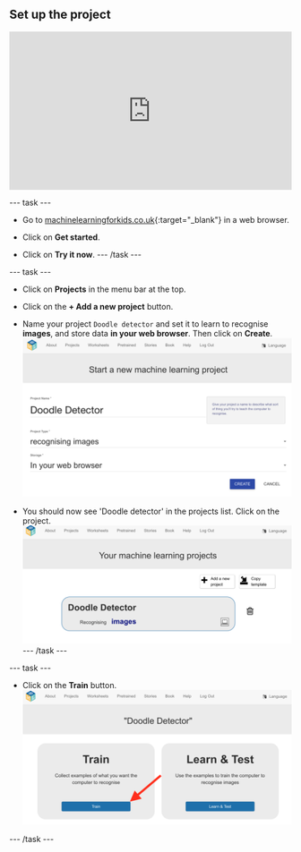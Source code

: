 ## Set up the project

<html>
  <div style="position: relative; overflow: hidden; padding-top: 56.25%;">
    <iframe style="position: absolute; top: 0; left: 0; right: 0; width: 100%; height: 100%; border: none;" src="https://www.youtube.com/embed/uH_30gKOLN8?rel=0&cc_load_policy=1" allowfullscreen allow="accelerometer; autoplay; clipboard-write; encrypted-media; gyroscope; picture-in-picture; web-share"></iframe>
  </div>
</html>


--- task ---
+ Go to [machinelearningforkids.co.uk](https://machinelearningforkids.co.uk/){:target="_blank"} in a web browser. 

+ Click on **Get started**.

+ Click on **Try it now**.
--- /task ---

--- task ---
+ Click on **Projects** in the menu bar at the top.

+ Click on the **+ Add a new project** button.

+ Name your project `Doodle detector` and set it to learn to recognise **images**, and store data **in your web browser**. Then click on **Create**.
![Creating a project](images/create-project.png)

+ You should now see 'Doodle detector' in the projects list. Click on the project.
![Project list with doodle detector listed](images/projects-list.png)
--- /task ---

--- task ---
+ Click on the **Train** button.
![Project main menu with arrow pointing to Train button](images/project-train.png)

--- /task ---



